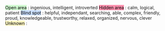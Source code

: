 <mark style="background: #BBFABBA6;">Open area</mark> : ingenious, intelligent, introverted
<mark style="background: #FF5582A6;">Hidden area</mark> : calm, logical, patient
<mark style="background: #ADCCFFA6;">Blind spot</mark> : helpful, independant, searching, able, complex, friendly, proud, knowledgeable, trustworthy, relaxed, organized, nervous, clever
<mark style="background: #FFF3A3A6;">Unknown</mark> : 